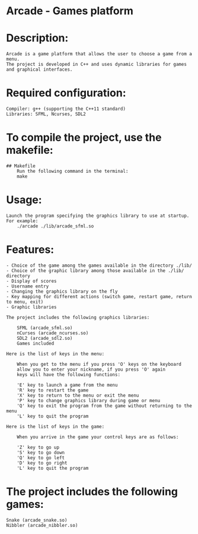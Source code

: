 # Arcade - Games platform

# Description:

    Arcade is a game platform that allows the user to choose a game from a menu.
    The project is developed in C++ and uses dynamic libraries for games and graphical interfaces.

# Required configuration:

    Compiler: g++ (supporting the C++11 standard)
    Libraries: SFML, Ncurses, SDL2

# To compile the project, use the makefile:

    ## Makefile
        Run the following command in the terminal:
        make

# Usage:

    Launch the program specifying the graphics library to use at startup. For example:
        ./arcade ./lib/arcade_sfml.so

# Features:

    - Choice of the game among the games available in the directory ./lib/
    - Choice of the graphic library among those available in the ./lib/ directory
    - Display of scores
    - Username entry
    - Changing the graphics library on the fly
    - Key mapping for different actions (switch game, restart game, return to menu, exit)
    - Graphic libraries

    The project includes the following graphics libraries:

        SFML (arcade_sfml.so)
        nCurses (arcade_ncurses.so)
        SDL2 (arcade_sdl2.so)
        Games included

    Here is the list of keys in the menu:

        When you get to the menu if you press 'O' keys on the keyboard
        allow you to enter your nickname, if you press 'O' again
        keys will have the following functions:

        'E' key to launch a game from the menu
        'R' key to restart the game
        'X' key to return to the menu or exit the menu
        'P' key to change graphics library during game or menu
        'Q' key to exit the program from the game without returning to the menu
        'L' key to quit the program

    Here is the list of keys in the game:

        When you arrive in the game your control keys are as follows:

        'Z' key to go up
        'S' key to go down
        'Q' key to go left
        'D' key to go right
        'L' key to quit the program

# The project includes the following games:

    Snake (arcade_snake.so)
    Nibbler (arcade_nibbler.so)